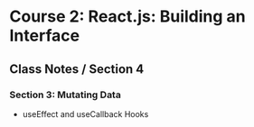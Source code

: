 # Course 2: React.js: Building an Interface
## Class Notes / Section 4

### Section 3: Mutating Data
- useEffect and useCallback Hooks
